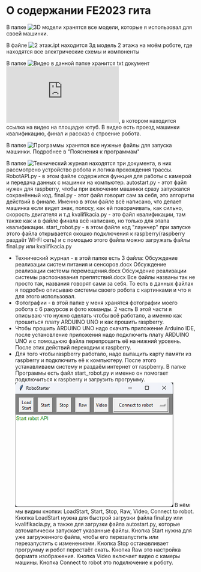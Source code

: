 # О содержании FE2023 гита
В папке ![3D модели](https://github.com/Orel303/FE2023/tree/main/3D%20%D0%BC%D0%BE%D0%B4%D0%B5%D0%BB%D0%B8) хранятся все модели, которые я использовал для своей машинки.

В файле ![2 этаж.ipt](https://github.com/Orel303/FE2023/blob/main/3D%20%D0%BC%D0%BE%D0%B4%D0%B5%D0%BB%D0%B8/2%20%D1%8D%D1%82%D0%B0%D0%B6.ipt) находится 3д модель 2 этажа на моём роботе, где находятся все электрические схемы и компоненты

В папке ![Видео](https://github.com/Orel303/FE2023/tree/main/%D0%92%D0%B8%D0%B4%D0%B5%D0%BE) в данной папке хранится  txt документ ![Ссылка на видео.txt](https://github.com/Orel303/FE2023/blob/main/%D0%92%D0%B8%D0%B4%D0%B5%D0%BE/%D0%A1%D1%81%D1%8B%D0%BB%D0%BA%D0%B0%20%D0%BD%D0%B0%20%D0%B2%D0%B8%D0%B4%D0%B5%D0%BE.txt), в котором находится ссылка на видео на площадке ютуб. В видео есть проезд машинки квалификацию, финал и рассказ о строение робота.

В папке ![Программы](https://github.com/Orel303/FE2023/tree/main/%D0%9F%D1%80%D0%BE%D0%B3%D1%80%D0%B0%D0%BC%D0%BC%D1%8B) хранятся все нужные файлы для запуска машинки. Подробнее в "Пояснения к программам"

В папке ![Технический журнал](https://github.com/Orel303/FE2023/tree/main/%D0%A2%D0%B5%D1%85%D0%BD%D0%B8%D1%87%D0%B5%D1%81%D0%BA%D0%B8%D0%B9%20%D0%B6%D1%83%D1%80%D0%BD%D0%B0%D0%BB) находятся три документа, в них рассмотрено устройство робота и логика прохождения трассы.
RobotAPI.py - в этом файле содержится функция для работы с камерой и передача данных с машинки на компьютер.
autostart.py - этот файл нужен для raspberry, чтобы при включении машинки сразу запускался сохранённый код.
final.py - этот файл говорит сам за себя, это алгоритм действий в финале. Именно в этом файле всё написано, что делает машинка если видет знак, полосу, как ей поворачивать, как сильно, скорость двигателя и т.д
kvalifikacia.py - это файл квалификации, там также как и в файле финала всё написано, но только для этапа квалификации.
start_robot.py - в этом файле код "лаунчер" при запуске этого файла открывается окошко подключения к raspberry(raspberry раздаёт WI-FI сеть) и с помощью этого файла можно загружать файлы final.py или kvalifikacia.py
- Технический журнал - в этой папке есть 3 файла:
Обсуждение реализации систем питания и сенсоров.docx
Обсуждение реализации системы перемещения.docx
Обсуждение реализации системы распознавания препятствий.docx
Все файлы названы так не просто так, названия говорят сами за себя. То есть в данных файлах я подробно описываю системы своего робота с картинками и что я для этого использовал.
- Фотографии - в этой папке у меня хранятся фотографии моего робота с 6 ракурсов и фото команды.
2 часть
В этой части я описываю что нужно сделать чтобы всё работало, а именно как прошиться плату ARDUINO UNO и как прошить raspberry.
- Чтобы прошить ARDUINO UNO надо скачать приложение Arduino IDE, после установление приложения надо подключить плату ARDUINO UNO и с помощьюю файла перепрошить её на нижний уровень. После этих действий переходим к raspberry.
- Для того чтобы raspberry работало, надо вытащить карту памяти из raspberry и подключить её к компьютеру. После этого устанавливаем систему и раздаём интернет от raspberry. В папке Программы есть файл start_robot.py и именно он помогает подключиться к raspberry и загрузить прогрумму.
![alt text](Ресурсы/Start.png)
В нём мы видим кнопки: LoadStart, Start, Stop, Raw, Video, Connect to robot.
Кнопка LoadStart нужна для быстрой загрузки файла final.py или kvalifikacia.py, а также для загрузки файла autostart.py, которые автоматически запускает указанные файлы.
Кнопка Start нужна для уже загруженного файла, чтобы его перезапустить или перезапустить с изменениями.
Кнопка Stop останавливает прогрумму и робот перестаёт ехать.
Кнопка Raw это настройка формата изображения.
Кнопка Video включает видео с камеры машины.
Кнопка Connect to robot это подключение к роботу.
